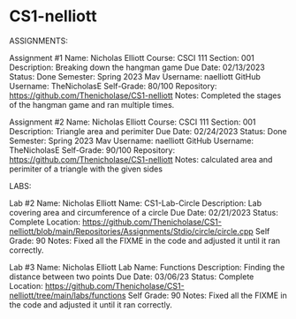 # CS1-nelliott
ASSIGNMENTS:

Assignment #1
Name: Nicholas Elliott
Course: CSCI 111
Section: 001
Description: Breaking down the hangman game
Due Date: 02/13/2023
Status: Done
Semester: Spring 2023
Mav Username: naelliott
GitHub Username: TheNicholasE
Self-Grade: 80/100
Repository: https://github.com/Thenicholase/CS1-nelliott
Notes: Completed the stages of the hangman game and ran multiple times.



Assignment #2
Name: Nicholas Elliott
Course: CSCI 111
Section: 001
Description: Triangle area and perimiter
Due Date: 02/24/2023
Status: Done
Semester: Spring 2023
Mav Username: naelliott
GitHub Username: TheNicholasE
Self-Grade: 90/100
Repository: https://github.com/Thenicholase/CS1-nelliott
Notes: calculated area and perimiter of a triangle with the given sides


LABS:

Lab #2
Name:   Nicholas Elliott
Name:   CS1-Lab-Circle
Description:    Lab covering area and circumference of a circle
Due Date:   02/21/2023
Status: Complete
Location:   https://github.com/Thenicholase/CS1-nelliott/blob/main/Repositories/Assignments/Stdio/circle/circle.cpp
Self Grade: 90
Notes:  Fixed all the FIXME in the code and adjusted it until it ran correctly.

Lab #3
Name:   Nicholas Elliott
Lab Name:   Functions
Description:    Finding the distance between two points
Due Date:   03/06/23
Status: Complete
Location:   https://github.com/Thenicholase/CS1-nelliott/tree/main/labs/functions
Self Grade: 90
Notes:  Fixed all the FIXME in the code and adjusted it until it ran correctly.